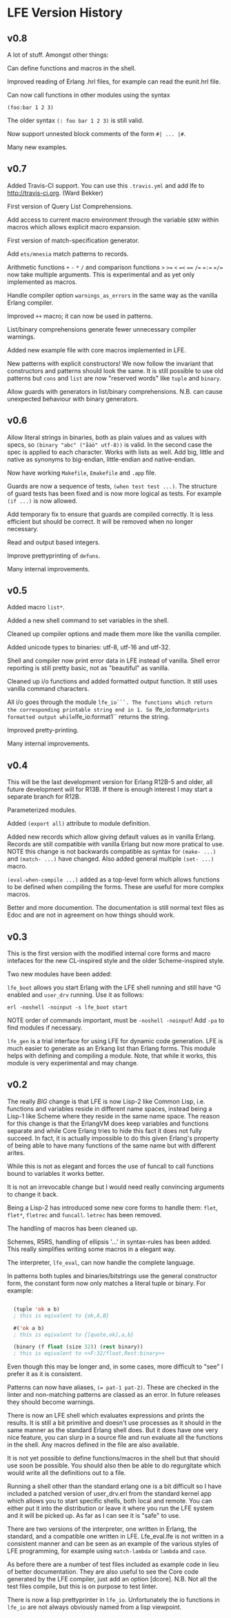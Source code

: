 # LFE Version History

## v0.8

A lot of stuff. Amongst other things:

Can define functions and macros in the shell.

Improved reading of Erlang .hrl files, for example can read the
eunit.hrl file.

Can now call functions in other modules using the syntax

``(foo:bar 1 2 3)``

The older syntax ``(: foo bar 1 2 3)`` is still valid.

Now support unnested block comments of the form ``#| ... |#``.

Many new examples.

## v0.7

Added Travis-CI support. You can use this ``.travis.yml`` and add lfe to
http://travis-ci.org. (Ward Bekker)

First version of Query List Comprehensions.

Add access to current macro environment through the variable ``$ENV``
within macros which allows explicit macro expansion.

First version of match-specification generator.

Add ``ets/mnesia`` match patterns to records.

Arithmetic functions ``+`` ``-`` ``*`` ``/`` and comparison functions
``>`` ``>=`` ``<`` ``=<`` ``==`` ``/=`` ``=:=`` ``=/=`` now
take multiple arguments. This is experimental and as yet only implemented as
macros.

Handle compiler option ``warnings_as_errors`` in the same way as the
vanilla Erlang compiler.

Improved ``++`` macro; it can now be used in patterns.

List/binary comprehensions generate fewer unnecessary compiler
warnings.

Added new example file with core macros implemented in LFE.

New patterns with explicit constructors! We now follow the invariant
that constructors and patterns should look the same. It is still
possible to use old patterns but ``cons`` and ``list`` are now "reserved
words" like ``tuple`` and ``binary``.

Allow guards with generators in list/binary comprehensions. N.B. can
cause unexpected behaviour with binary generators.

## v0.6

Allow literal strings in binaries, both as plain values and as values
with specs, so ``(binary "abc" ("åäö" utf-8))`` is valid. In the second
case the spec is applied to each character. Works with lists as well.
Add big, little and native as synonyms to big-endian, little-endian
and native-endian.

Now have working ``Makefile``, ``Emakefile`` and ``.app`` file.

Guards are now a sequence of tests, ``(when test test ...)``. The
structure of guard tests has been fixed and is now more logical as
tests. For example ``(if ...)`` is now allowed.

Add temporary fix to ensure that guards are compiled correctly. It
is less efficient but should be correct. It will be removed when no
longer necessary.

Read and output based integers.

Improve prettyprinting of ``defuns``.

Many internal improvements.

## v0.5

Added macro ``list*``.

Added a new shell command to set variables in the shell.

Cleaned up compiler options and made them more like the vanilla
compiler.

Added unicode types to binaries: utf-8, utf-16 and utf-32.

Shell and compiler now print error data in LFE instead of vanilla.
Shell error reporting is still pretty basic, not as "beautiful" as
vanilla.

Cleaned up i/o functions and added formatted output function. It still
uses vanilla command characters.

All i/o goes through the module ``lfe_io```. The functions which return
the corresponding printable string end in 1. So ``lfe_io:format`` prints
formatted output while ``lfe_io:format1`` returns the string.

Improved pretty-printing.

Many internal improvements.

## v0.4

This will be the last development version for Erlang R12B-5 and older,
all future development will for R13B. If there is enough interest I
may start a separate branch for R12B.

Parameterized modules.

Added ``(export all)`` attribute to module definition.

Added new records which allow giving default values as in vanilla Erlang.
Records are still compatible with vanilla Erlang but now more pratical
to use. NOTE this change is not backwards compatible as syntax for
``(make- ...)`` and ``(match- ...)`` have changed. Also added general
multiple ``(set- ...)`` macro.

``(eval-when-compile ...)`` added as a top-level form which allows
functions to be defined when compiling the forms. These are useful for
more complex macros.

Better and more documention. The documentation is still normal text
files as Edoc and are not in agreement on how things should work.

## v0.3

This is the first version with the modified internal core forms and
macro intefaces for the new CL-inspired style and the older Scheme-inspired
style.

Two new modules have been added:

``lfe_boot`` allows you start Erlang with the LFE shell running and still
have ^G enabled and ``user_drv`` running. Use it as follows:

``
erl -noshell -noinput -s lfe_boot start
``

NOTE order of commands important, must be ``-noshell -noinput``! Add
``-pa`` to find modules if necessary.

``lfe_gen`` is a trial interface for using LFE for dynamic code
generation. LFE is much easier to generate as an Erkang list than
Erlang forms. This module helps with defining and compiling a module. Note,
that while it works, this module is very experimental and may change.

## v0.2

The really *BIG* change is that LFE is now Lisp-2 like Common Lisp,
i.e. functions and variables reside in different name spaces,
instead being a Lisp-1 like Scheme where they reside in the same
name space. The reason for this change is that the ErlangVM does
keep variables and functions separate and while Core Erlang tries to
hide this fact it does not fully succeed. In fact, it is actually
impossible to do this given Erlang's property of being able to have
many functions of the same name but with different arites.

While this is not as elegant and forces the use of funcall to call
functions bound to variables it works better.

It is not an irrevocable change but I would need really convincing
arguments to change it back.

Being a Lisp-2 has introduced some new core forms to handle them:
``flet``, ``flet*``, ``fletrec`` and ``funcall``. ``letrec`` has been
removed.

The handling of macros has been cleaned up.

Schemes, R5RS, handling of ellipsis '...' in syntax-rules has been
added. This really simplifies writing some macros in a elegant way.

The interpreter, ``lfe_eval``, can now handle the complete language.

In patterns both tuples and binaries/bitstrings use the general
constructor form, the constant form now only matches a literal tuple
or binary. For example:

```cl

  (tuple 'ok a b)
  ; this is eqivalent to {ok,A,B}

  #('ok a b)
  ; this is eqivalent to {[quote,ok],a,b}

  (binary (f float (size 32)) (rest binary))
  ; this is eqivalent to <<F:32/float,Rest:binary>>

```

Even though this may be longer and, in some cases, more difficult to
"see" I prefer it as it is consistent.

Patterns can now have aliases, ``(= pat-1 pat-2)``. These are checked in
the linter and non-matching patterns are classed as an error. In
future releases they should become warnings.

There is now an LFE shell which evaluates expressions and prints the
results. It is still a bit primitive and doesn't use processes as it
should in the same manner as the standard Erlang shell does. But it
does have one very nice feature, you can slurp in a source file and
run evaluate all the functions in the shell. Any macros defined in
the file are also available.

It is not yet possible to define functions/macros in the shell but
that should use soon be possible. You should also then be able to do
regurgítate which would write all the definitions out to a file.

Running a shell other than the standard erlang one is a bit
difficult so I have included a patched version of user_drv.erl from
the standard kernel app which allows you to start specific shells,
both local and remote. You can either put it into the distribution
or leave it where you run the LFE system and it will be picked
up. As far as I can see it is "safe" to use.

There are two versions of the interpreter, one written in Erlang,
the standard, and a compatible one written in LFE. Lfe_eval.lfe is
not written in a consistent manner and can be seen as an example of
the various styles of LFE programming, for example using
``match-lambda`` or ``lambda`` and ``case``.

As before there are a number of test files included as example code
in lieu of better documentation. They are also useful to see the
Core code generated by the LFE compiler, just add an option
[dcore]. N.B. Not all the test files compile, but this is on purpose
to test linter.

There is now a lisp prettyprinter in ``lfe_io``. Unfortunately the io
functions in ``lfe_io`` are not always obviously named from a lisp
viewpoint.

